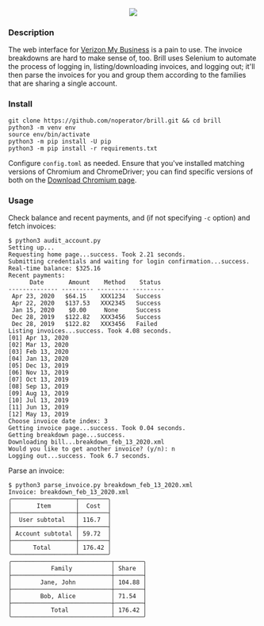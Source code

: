 <div align="center">
  <img src="https://i.imgflip.com/3r3rm5.jpg" />
</div>

### Description

The web interface for [Verizon My Business](b2b.verizonwireless.com/) is a pain to use. The invoice breakdowns are hard to make sense of, too. Brill uses Selenium to automate the process of logging in, listing/downloading invoices, and logging out; it'll then parse the invoices for you and group them according to the families that are sharing a single account.

### Install

```
git clone https://github.com/noperator/brill.git && cd brill
python3 -m venv env
source env/bin/activate
python3 -m pip install -U pip
python3 -m pip install -r requirements.txt
```

Configure `config.toml` as needed. Ensure that you've installed matching versions of Chromium and ChromeDriver; you can find specific versions of both on the [Download Chromium page](https://www.chromium.org/getting-involved/download-chromium).

### Usage
Check balance and recent payments, and (if not specifying `-c` option) and fetch invoices:
```
$ python3 audit_account.py
Setting up...
Requesting home page...success. Took 2.21 seconds.
Submitting credentials and waiting for login confirmation...success.
Real-time balance: $325.16
Recent payments:
      Date       Amount    Method    Status
-------------- --------- --------- ---------
 Apr 23, 2020   $64.15    XXX1234   Success
 Apr 22, 2020   $137.53   XXX2345   Success
 Jan 15, 2020    $0.00     None     Success
 Dec 28, 2019   $122.82   XXX3456   Success
 Dec 28, 2019   $122.82   XXX3456   Failed
Listing invoices...success. Took 4.08 seconds.
[01] Apr 13, 2020
[02] Mar 13, 2020
[03] Feb 13, 2020
[04] Jan 13, 2020
[05] Dec 13, 2019
[06] Nov 13, 2019
[07] Oct 13, 2019
[08] Sep 13, 2019
[09] Aug 13, 2019
[10] Jul 13, 2019
[11] Jun 13, 2019
[12] May 13, 2019
Choose invoice date index: 3
Getting invoice page...success. Took 0.04 seconds.
Getting breakdown page...success.
Downloading bill...breakdown_feb_13_2020.xml
Would you like to get another invoice? (y/n): n
Logging out...success. Took 6.7 seconds.
```

Parse an invoice:
```
$ python3 parse_invoice.py breakdown_feb_13_2020.xml
Invoice: breakdown_feb_13_2020.xml
╭──────────────────┬────────╮
│       Item       │  Cost  │
├──────────────────┼────────┤
│  User subtotal   │ 116.7  │
├──────────────────┼────────┤
│ Account subtotal │ 59.72  │
├──────────────────┼────────┤
│      Total       │ 176.42 │
╰──────────────────┴────────╯
╭────────────────────────────┬────────╮
│           Family           │ Share  │
├────────────────────────────┼────────┤
│        Jane, John          │ 104.88 │
├────────────────────────────┼────────┤
│        Bob, Alice          │ 71.54  │
├────────────────────────────┼────────┤
│           Total            │ 176.42 │
╰────────────────────────────┴────────╯
```
